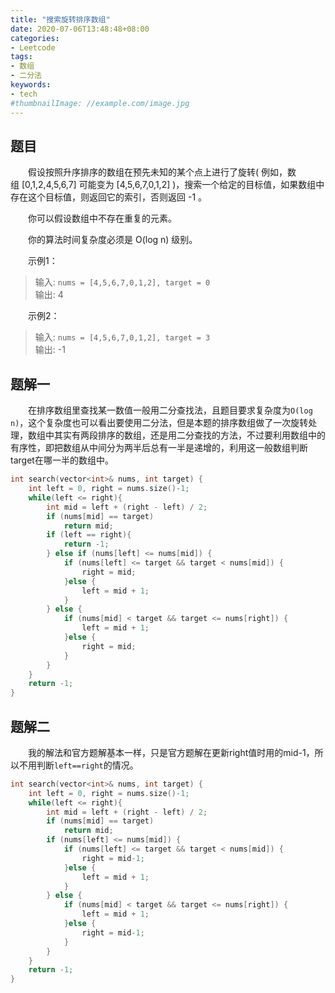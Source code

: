 ```yaml
---
title: "搜索旋转排序数组"
date: 2020-07-06T13:48:48+08:00
categories:
- Leetcode
tags:
- 数组
- 二分法
keywords:
- tech
#thumbnailImage: //example.com/image.jpg
---
```


<!--more-->
## 题目
　　假设按照升序排序的数组在预先未知的某个点上进行了旋转( 例如，数组 [0,1,2,4,5,6,7] 可能变为 [4,5,6,7,0,1,2] )，搜索一个给定的目标值，如果数组中存在这个目标值，则返回它的索引，否则返回 -1 。

　　你可以假设数组中不存在重复的元素。

　　你的算法时间复杂度必须是 O(log n) 级别。

　　示例1：
> 输入: `nums = [4,5,6,7,0,1,2], target = 0`  
> 输出: 4

　　示例2：
> 输入: `nums = [4,5,6,7,0,1,2], target = 3`  
> 输出: -1

## 题解一
　　在排序数组里查找某一数值一般用二分查找法，且题目要求复杂度为`O(log n)`，这个复杂度也可以看出要使用二分法，但是本题的排序数组做了一次旋转处理，数组中其实有两段排序的数组，还是用二分查找的方法，不过要利用数组中的有序性，即把数组从中间分为两半后总有一半是递增的，利用这一般数组判断target在哪一半的数组中。

```cpp
int search(vector<int>& nums, int target) {
    int left = 0, right = nums.size()-1;
    while(left <= right){
        int mid = left + (right - left) / 2;
        if (nums[mid] == target)
            return mid;
        if (left == right){
            return -1;
        } else if (nums[left] <= nums[mid]) {
            if (nums[left] <= target && target < nums[mid]) {
                right = mid;
            }else {
                left = mid + 1;
            }
        } else {
            if (nums[mid] < target && target <= nums[right]) {
                left = mid + 1;
            }else {
                right = mid;
            }
        }
    }
    return -1;
}
```

## 题解二
　　我的解法和官方题解基本一样，只是官方题解在更新right值时用的mid-1，所以不用判断`left==right`的情况。

```cpp
int search(vector<int>& nums, int target) {
    int left = 0, right = nums.size()-1;
    while(left <= right){
        int mid = left + (right - left) / 2;
        if (nums[mid] == target)
            return mid;
        if (nums[left] <= nums[mid]) {
            if (nums[left] <= target && target < nums[mid]) {
                right = mid-1;
            }else {
                left = mid + 1;
            }
        } else {
            if (nums[mid] < target && target <= nums[right]) {
                left = mid + 1;
            }else {
                right = mid-1;
            }
        }
    }
    return -1;
}
```